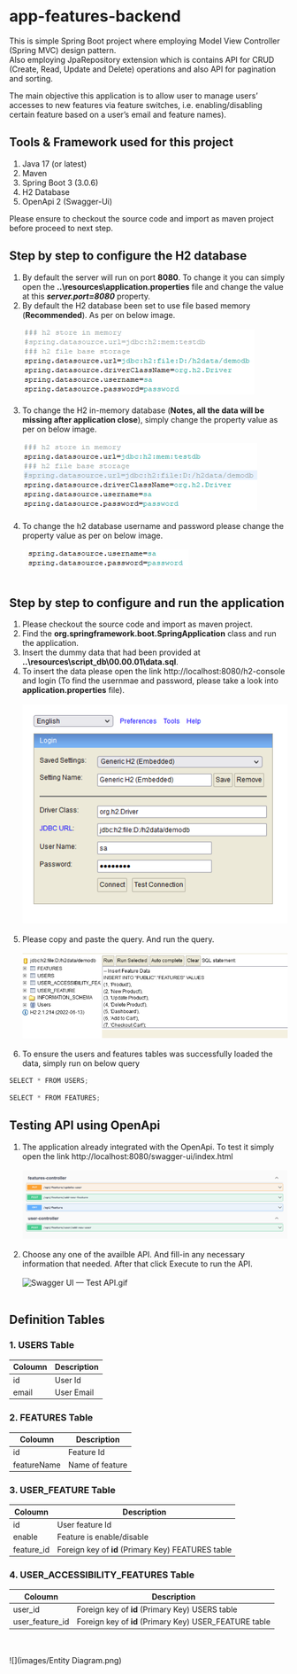 # app-features-backend
This is simple Spring Boot project where employing Model View Controller (Spring MVC) design pattern. 
<br />
Also employing JpaRepository extension which is contains API for CRUD (Create, Read, Update and Delete) operations and also API for pagination and sorting.

The main objective this application is to allow user to manage users’ accesses to new features via feature switches,
i.e. enabling/disabling certain feature based on a user’s email and feature names).  

## Tools & Framework used for this project
1. Java 17 (or latest)
2. Maven
3. Spring Boot 3 (3.0.6)
4. H2 Database
5. OpenApi 2 (Swagger-Ui)

Please ensure to checkout the source code and import as maven project before proceed to next step.

## Step by step to configure the H2 database
1. By default the server will run on port **8080**. To change it you can simply open the **..\resources\application.properties** file and change the value at this **_server.port=8080_** property.
2. By default the H2 database been set to use file based memory (**Recommended**). As per on below image.
<br /><br /> ![Configure-h2db-file-based](images/Configure-h2db-file-based.png) <br /><br />
3. To change the H2 in-memory database (**Notes, all the data will be missing after application close**), simply change the property value as per on below image.
<br /><br /> ![Configure-h2db-in-memory.png](images/Configure-h2db-in-memory.png) <br /><br />
4. To change the h2 database username and password please change the property value as per on below image.
<br /><br /> ![Configure-h2db-username-password.png](images/Configure-h2db-username-password.png) <br /><br />

## Step by step to configure and run the application
1. Please checkout the source code and import as maven project.
2. Find the **org.springframework.boot.SpringApplication** class and run the application.
3. Insert the dummy data that had been provided at **..\resources\script_db\00.00.01\data.sql**.
4. To insert the data please open the link http://localhost:8080/h2-console and login (To find the usernmae and password, please take a look into **application.properties** file).
<br /><br /> ![Configure-h2db-username-password.png](images/H2db-login.png) <br /><br />
5. Please copy and paste the query. And run the query.
<br /><br /> ![Run-query.png](images/Run-query.png) <br /><br />
6. To ensure the users and features tables was successfully loaded the data, simply run on below query

```js
SELECT * FROM USERS;
```
```js
SELECT * FROM FEATURES;
```

## Testing API using OpenApi
1. The application already integrated with the OpenApi. To test it simply open the link http://localhost:8080/swagger-ui/index.html
<br /><br /> ![Swagger-ui-API.png](images/Swagger-ui-API.png) <br /><br />
2. Choose any one of the availble API. And fill-in any necessary information that needed. After that click Execute to run the API.
<br /><br /> ![Swagger UI — Test API.gif](https://github.com/Oculuszzz/app-features-backend/blob/main/images/Swagger%20UI%20%E2%80%94%20Test%20API.gif) <br /><br />

## Definition Tables 

### 1. USERS Table
| Coloumn | Description |
| --- | --- |
| id | User Id |
| email | User Email |

### 2. FEATURES Table
| Coloumn | Description |
| --- | --- |
| id | Feature Id |
| featureName | Name of feature |

### 3. USER_FEATURE Table
| Coloumn | Description |
| --- | --- |
| id | User feature Id |
| enable | Feature is enable/disable |
| feature_id | Foreign key of **id** (Primary Key) FEATURES table |

### 4. USER_ACCESSIBILITY_FEATURES Table
| Coloumn | Description |
| --- | --- |
| user_id | Foreign key of **id** (Primary Key) USERS table |
| user_feature_id | Foreign key of **id** (Primary Key) USER_FEATURE table |

<br /><br /> ![](images/Entity Diagram.png) <br /><br />


